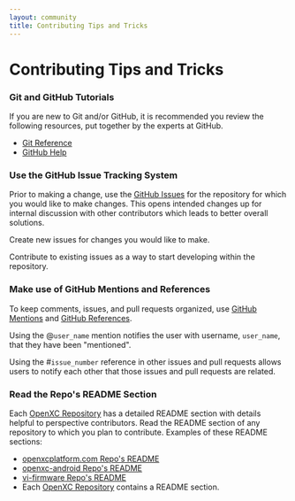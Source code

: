 ```yaml
---
layout: community
title: Contributing Tips and Tricks
---
```


<div class="page-header">
    <h1>Contributing Tips and Tricks</h1>
</div>

### Git and GitHub Tutorials
If you are new to Git and/or GitHub, it is recommended you review the following resources, put together by the experts at GitHub. 

* [Git Reference](http://gitref.org)
* [GitHub Help](https://github.com/openxc/vi-firmware#openxc-vehicle-interface-firmware)

### Use the GitHub Issue Tracking System
Prior to making a change, use the [GitHub Issues](https://github.com/features/projects/issues) for the repository for which you would like to make changes. This opens intended changes up for internal discussion with other contributors which leads to better overall solutions. 

Create new issues for changes you would like to make. 

Contribute to existing issues as a way to start developing within the repository.

### Make use of GitHub Mentions and References
To keep comments, issues, and pull requests organized, use [GitHub Mentions](https://help.github.com/articles/github-flavored-markdown#name-and-team-mentions-autocomplete) and [GitHub References](https://help.github.com/articles/github-flavored-markdown#references). 

Using the @```user_name``` mention notifies the user with username, ```user_name```, that they have been "mentioned".

Using the #```issue_number``` reference in other issues and pull requests allows users to notify each other that those issues and pull requests are related.

### Read the Repo's README Section
Each [OpenXC Repository](http://github.com/openxc/) has a detailed README section with details helpful to perspective contributors. Read the README section of any repository to which you plan to contribute. Examples of these README sections:

* [openxcplatform.com Repo's README](https://github.com/openxc/openxcplatform.com#openxcplatformcom)
* [openxc-android Repo's README](https://github.com/openxc/openxc-android#openxc-android-library)
* [vi-firmware Repo's README](https://github.com/openxc/vi-firmware#openxc-vehicle-interface-firmware)
* Each [OpenXC Repository](http://github.com/openxc/) contains a README section.
